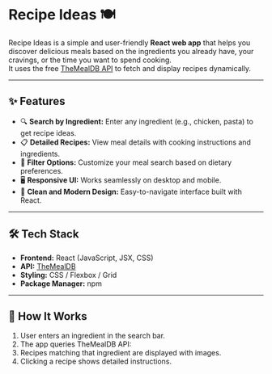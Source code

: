 # Recipe Ideas 🍽️

Recipe Ideas is a simple and user-friendly **React web app** that helps you discover delicious meals based on the ingredients you already have, your cravings, or the time you want to spend cooking.  
It uses the free [TheMealDB API](https://www.themealdb.com/) to fetch and display recipes dynamically.

---

## ✨ Features
- 🔍 **Search by Ingredient:** Enter any ingredient (e.g., chicken, pasta) to get recipe ideas.
- 📋 **Detailed Recipes:** View meal details with cooking instructions and ingredients.
- 🥗 **Filter Options:** Customize your meal search based on dietary preferences.
- 🖥️ **Responsive UI:** Works seamlessly on desktop and mobile.
- 🎨 **Clean and Modern Design:** Easy-to-navigate interface built with React.

---

## 🛠️ Tech Stack
- **Frontend:** React (JavaScript, JSX, CSS)
- **API:** [TheMealDB](https://www.themealdb.com/)
- **Styling:** CSS / Flexbox / Grid
- **Package Manager:** npm

---

## 🚀 How It Works
1. User enters an ingredient in the search bar.
2. The app queries TheMealDB API:
3. Recipes matching that ingredient are displayed with images.
4. Clicking a recipe shows detailed instructions.
